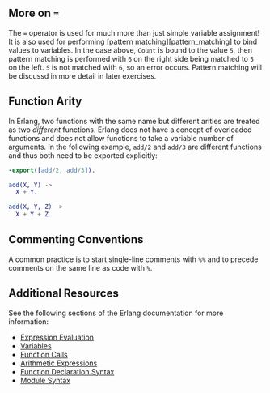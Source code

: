 ## More on `=`

The `=` operator is used for much more than just simple variable assignment! It is also used for performing [pattern matching][pattern_matching] to bind values to variables. In the case above, `Count` is bound to the value `5`, then pattern matching is performed with `6` on the right side being matched to `5` on the left. `5` is not matched with `6`, so an error occurs. Pattern matching will be discussd in more detail in later exercises.

## Function Arity

In Erlang, two functions with the same name but different arities are treated as two _different_ functions. Erlang does not have a concept of overloaded functions and does not allow functions to take a variable number of arguments. In the following example, `add/2` and `add/3` are different functions and thus both need to be exported explicitly:

``` erlang
-export([add/2, add/3]).

add(X, Y) ->
  X + Y.

add(X, Y, Z) ->
  X + Y + Z.
```

## Commenting Conventions

A common practice is to start single-line comments with `%%` and to precede comments on the same line as code with `%`.

## Additional Resources

See the following sections of the Erlang documentation for more information:

- [Expression Evaluation](http://erlang.org/doc/reference_manual/expressions.html#expression-evaluation)
- [Variables](http://erlang.org/doc/reference_manual/expressions.html#variables)
- [Function Calls](http://erlang.org/doc/reference_manual/expressions.html#function-calls)
- [Arithmetic Expressions](http://erlang.org/doc/reference_manual/expressions.html#arithmetic-expressions)
- [Function Declaration Syntax](http://erlang.org/doc/reference_manual/functions.html#function-declaration-syntax)
- [Module Syntax](http://erlang.org/doc/reference_manual/modules.html#module-syntax)
